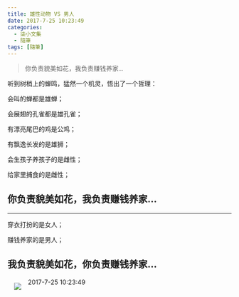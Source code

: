```yaml
---
title: 雄性动物 VS 男人
date: 2017-7-25 10:23:49
categories:
  - 柒小文集
  - 隨筆
tags: [隨筆]
---
```


> <font face="黑体">你负责貌美如花，我负责赚钱养家...</font>


<!-- more -->


听到树梢上的蝉鸣，猛然一个机灵，悟出了一个哲理：

会叫的蝉都是雄蝉；

会展翅的孔雀都是雄孔雀；

有漂亮尾巴的鸡是公鸡；

有飘逸长发的是雄狮；

会生孩子养孩子的是雌性；

给家里捕食的是雌性；

## 你负责貌美如花，我负责赚钱养家...

---

穿衣打扮的是女人；

赚钱养家的是男人；

## 我负责貌美如花，你负责赚钱养家...

<img src="/imgs/1501058144593.jpg" style="float:left;padding: 5px 5px 5px 5px; margin: 5px 10px 5px 10px;">

2017-7-25 10:23:49